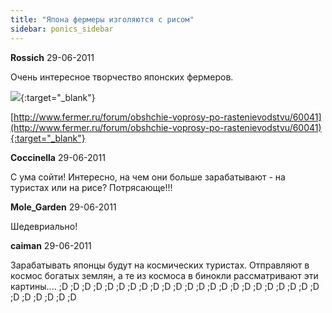 ```yaml
---
title: "Япона фермеры изголяются с рисом"
sidebar: ponics_sidebar
---
```


**Rossich** 29-06-2011

Очень интересное творчество японских фермеров.

[![](/imagehost/thumbs/trava005hoh.jpg)](https://t.me/ponics_ru_files/5848){:target="_blank"}

[http://www.fermer.ru/forum/obshchie-voprosy-po-rastenievodstvu/60041](http://www.fermer.ru/forum/obshchie-voprosy-po-rastenievodstvu/60041){:target="_blank"}


**Coccinella** 29-06-2011

С ума сойти! Интересно, на чем они больше зарабатывают - на туристах или на рисе? Потрясающе!!!


**Mole_Garden** 29-06-2011

Шедевриально!


**caiman** 29-06-2011

Зарабатывать японцы будут на космических туристах. Отправляют в космос богатых землян, а те из космоса в бинокли рассматривают эти картины.... ;D ;D ;D ;D ;D ;D ;D ;D ;D ;D ;D ;D ;D ;D ;D ;D ;D ;D ;D ;D ;D ;D ;D ;D ;D ;D ;D ;D ;D


